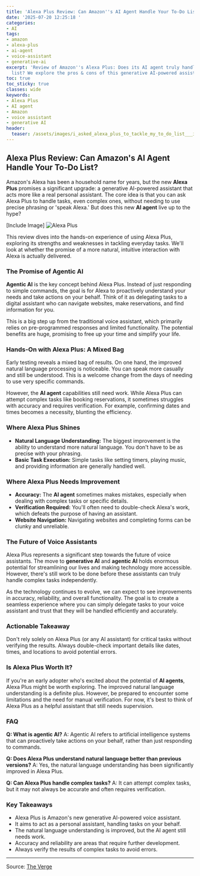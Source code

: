 ```yaml
---
title: 'Alexa Plus Review: Can Amazon''s AI Agent Handle Your To-Do List?'
date: '2025-07-20 12:25:18 '
categories:
- AI
tags:
- amazon
- alexa-plus
- ai-agent
- voice-assistant
- generative-ai
excerpt: 'Review of Amazon''s Alexa Plus: Does its AI agent truly handle your to-do
  list? We explore the pros & cons of this generative AI-powered assistant.'
toc: true
toc_sticky: true
classes: wide
keywords:
- Alexa Plus
- AI agent
- Amazon
- voice assistant
- generative AI
header:
  teaser: /assets/images/i_asked_alexa_plus_to_tackle_my_to_do_list___it_mo_20250720122518.jpeg
---
```


## Alexa Plus Review: Can Amazon's AI Agent Handle Your To-Do List?

Amazon's Alexa has been a household name for years, but the new **Alexa Plus** promises a significant upgrade: a generative AI-powered assistant that acts more like a real personal assistant. The core idea is that you can ask Alexa Plus to handle tasks, even complex ones, without needing to use precise phrasing or 'speak Alexa.' But does this new **AI agent** live up to the hype?

[Include Image]
![Alexa Plus](https://platform.theverge.com/wp-content/uploads/sites/2/2025/07/8A0A3921.jpeg?quality=90&strip=all&crop=0,0,100,100)

This review dives into the hands-on experience of using Alexa Plus, exploring its strengths and weaknesses in tackling everyday tasks. We'll look at whether the promise of a more natural, intuitive interaction with Alexa is actually delivered.

### The Promise of Agentic AI

**Agentic AI** is the key concept behind Alexa Plus. Instead of just responding to simple commands, the goal is for Alexa to proactively understand your needs and take actions on your behalf. Think of it as delegating tasks to a digital assistant who can navigate websites, make reservations, and find information for you.

This is a big step up from the traditional voice assistant, which primarily relies on pre-programmed responses and limited functionality. The potential benefits are huge, promising to free up your time and simplify your life.

### Hands-On with Alexa Plus: A Mixed Bag

Early testing reveals a mixed bag of results. On one hand, the improved natural language processing is noticeable. You can speak more casually and still be understood. This is a welcome change from the days of needing to use very specific commands.

However, the **AI agent** capabilities still need work. While Alexa Plus can attempt complex tasks like booking reservations, it sometimes struggles with accuracy and requires verification. For example, confirming dates and times becomes a necessity, blunting the efficiency.

### Where Alexa Plus Shines

*   **Natural Language Understanding:** The biggest improvement is the ability to understand more natural language. You don't have to be as precise with your phrasing.
*   **Basic Task Execution:** Simple tasks like setting timers, playing music, and providing information are generally handled well.

### Where Alexa Plus Needs Improvement

*   **Accuracy:** The **AI agent** sometimes makes mistakes, especially when dealing with complex tasks or specific details.
*   **Verification Required:** You'll often need to double-check Alexa's work, which defeats the purpose of having an assistant.
*   **Website Navigation:** Navigating websites and completing forms can be clunky and unreliable.

### The Future of Voice Assistants

Alexa Plus represents a significant step towards the future of voice assistants. The move to **generative AI** and **agentic AI** holds enormous potential for streamlining our lives and making technology more accessible. However, there's still work to be done before these assistants can truly handle complex tasks independently.

As the technology continues to evolve, we can expect to see improvements in accuracy, reliability, and overall functionality. The goal is to create a seamless experience where you can simply delegate tasks to your voice assistant and trust that they will be handled efficiently and accurately.

### Actionable Takeaway

Don't rely solely on Alexa Plus (or any AI assistant) for critical tasks without verifying the results. Always double-check important details like dates, times, and locations to avoid potential errors.

### Is Alexa Plus Worth It?

If you're an early adopter who's excited about the potential of **AI agents**, Alexa Plus might be worth exploring. The improved natural language understanding is a definite plus. However, be prepared to encounter some limitations and the need for manual verification. For now, it's best to think of Alexa Plus as a helpful assistant that still needs supervision.

### FAQ

**Q: What is agentic AI?**
A: Agentic AI refers to artificial intelligence systems that can proactively take actions on your behalf, rather than just responding to commands.

**Q: Does Alexa Plus understand natural language better than previous versions?**
A: Yes, the natural language understanding has been significantly improved in Alexa Plus.

**Q: Can Alexa Plus handle complex tasks?**
A: It can attempt complex tasks, but it may not always be accurate and often requires verification.

### Key Takeaways

*   Alexa Plus is Amazon's new generative AI-powered voice assistant.
*   It aims to act as a personal assistant, handling tasks on your behalf.
*   The natural language understanding is improved, but the AI agent still needs work.
*   Accuracy and reliability are areas that require further development.
*   Always verify the results of complex tasks to avoid errors.

---

Source: [The Verge](https://www.theverge.com/hands-on/710035/amazon-alexa-plus-ai-agent-features-hands-on)